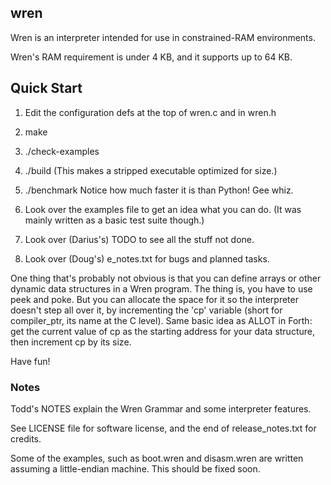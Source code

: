 ## wren


Wren is an interpreter intended for use in constrained-RAM environments.

Wren's RAM requirement is under 4 KB, and it supports up to 64 KB.

## Quick Start

1. Edit the configuration defs at the top of wren.c and in wren.h

2. make

3. ./check-examples

5. ./build
   (This makes a stripped executable optimized for size.)

4. ./benchmark
   Notice how much faster it is than Python! Gee whiz.

6. Look over the examples file to get an idea what you can do.
   (It was mainly written as a basic test suite though.)

7. Look over (Darius's) TODO to see all the stuff not done.

8. Look over (Doug's) e_notes.txt for bugs and planned tasks.

One thing that's probably not obvious is that you can define arrays
or other dynamic data structures in a Wren program. The thing is, you
have to use peek and poke. But you can allocate the space for it so
the interpreter doesn't step all over it, by incrementing the 'cp'
variable (short for compiler_ptr, its name at the C level). Same 
basic idea as ALLOT in Forth: get the current value of cp as the 
starting address for your data structure, then increment cp by its
size.

Have fun!

### Notes

Todd's NOTES explain the Wren Grammar and some interpreter features.

See LICENSE file for software license, and the end of release_notes.txt for credits.

Some of the examples, such as boot.wren and disasm.wren are written
assuming a little-endian machine. This should be fixed soon.
